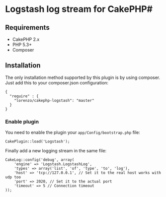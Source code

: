 # Logstash log stream for CakePHP#


## Requirements ##

* CakePHP 2.x
* PHP 5.3+
* Composer

## Installation ##

The only installation method supported by this plugin is by using composer. Just add this to your composer.json configuration:

	{
	  "require" : {
		"lorenzo/cakephp-logstash": "master"
	  }
	}

### Enable plugin

You need to enable the plugin your `app/Config/bootstrap.php` file:

    CakePlugin::load('Logstash');

Finally add a new logging stream in the same file:

	CakeLog::config('debug', array(
		'engine' => 'Logstash.LogstashLog',
		'types' => array('list', 'of', 'type', 'to', 'log'),
		'host' => 'tcp://127.0.0.1', // Set it to the real host works with udp too
		'port' => 2020, // Set it to the actual port
		'timeout' => 5 // Connection timeout
	));
